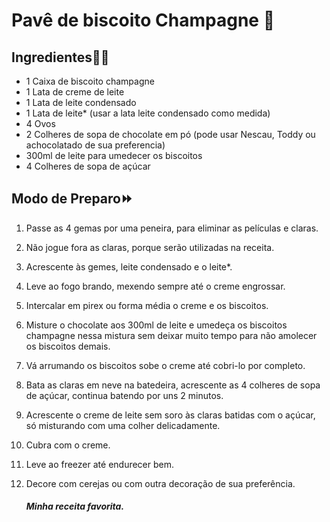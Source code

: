 # Pavê de biscoito Champagne :cookie:

## Ingredientes:woman_cook:

- 1 Caixa de biscoito champagne
- 1 Lata de creme de leite
- 1 Lata de leite condensado
- 1 Lata de leite* (usar a lata leite condensado como medida)
- 4 Ovos
- 2 Colheres de sopa de chocolate em pó (pode usar Nescau, Toddy ou achocolatado de sua preferencia)
- 300ml de leite para umedecer os biscoitos
- 4 Colheres de sopa de açúcar

## Modo de Preparo:fast_forward:

1. Passe as 4 gemas por uma peneira, para eliminar as películas e claras.

2. Não jogue fora as claras, porque serão utilizadas na receita.

3. Acrescente às gemes, leite condensado e o leite*.

4. Leve ao fogo brando, mexendo sempre até o creme engrossar.

5. Intercalar em pirex ou forma média o creme e os biscoitos.

6. Misture o chocolate aos 300ml de leite e umedeça os biscoitos champagne nessa mistura sem deixar muito tempo para não amolecer os biscoitos demais.

7. Vá arrumando os biscoitos sobe o creme até cobri-lo por completo.

8. Bata as claras em neve na batedeira, acrescente as 4 colheres de sopa de açúcar, continua batendo por uns 2 minutos.

9. Acrescente o creme de leite sem soro às claras batidas com o açúcar, só misturando com uma colher delicadamente.

10. Cubra com o creme.

11. Leve ao freezer até endurecer bem.

12. Decore com cerejas ou com outra decoração de sua preferência.

    ##### Minha receita favorita.

    